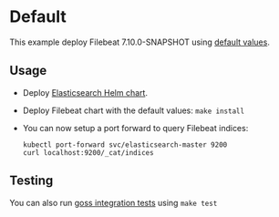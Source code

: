 # Default

This example deploy Filebeat 7.10.0-SNAPSHOT using [default values][].


## Usage

* Deploy [Elasticsearch Helm chart][].

* Deploy Filebeat chart with the default values: `make install`

* You can now setup a port forward to query Filebeat indices:

  ```
  kubectl port-forward svc/elasticsearch-master 9200
  curl localhost:9200/_cat/indices
  ```


## Testing

You can also run [goss integration tests][] using `make test`


[elasticsearch helm chart]: https://github.com/elastic/helm-charts/tree/7.10/elasticsearch/examples/default/
[goss integration tests]: https://github.com/elastic/helm-charts/tree/7.10/filebeat/examples/default/test/goss.yaml
[default values]: https://github.com/elastic/helm-charts/tree/7.10/filebeat/values.yaml

